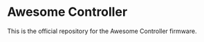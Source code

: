 Awesome Controller
==================

This is the official repository for the Awesome Controller firmware.
